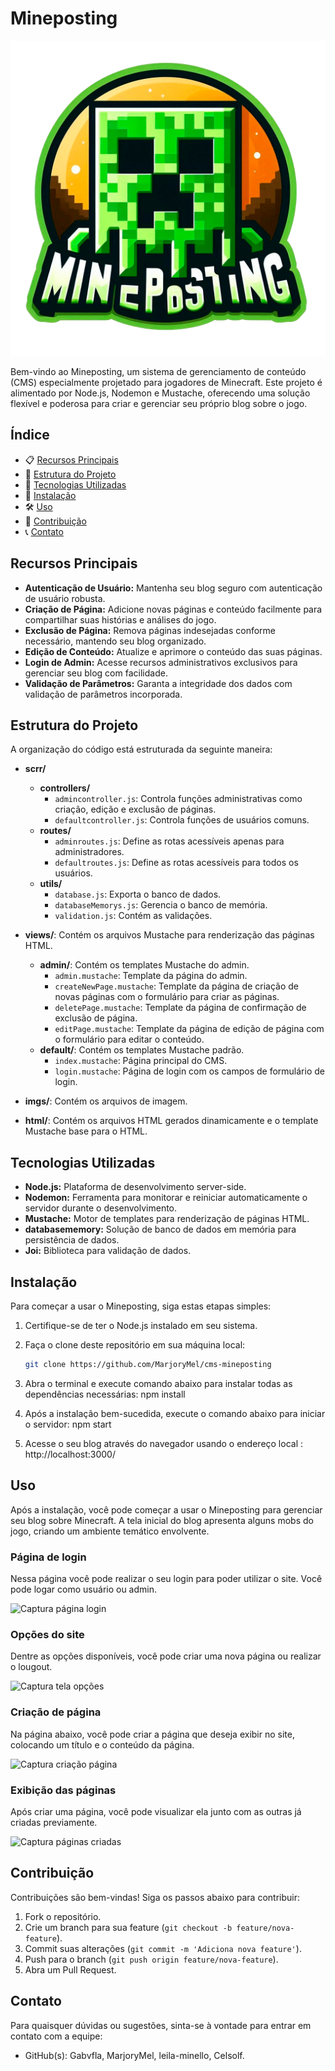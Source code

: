 # Mineposting

<div align="center">
  <img src="views/imgs/mineposting.png" alt="Icon Mineposting">
</div>

Bem-vindo ao Mineposting, um sistema de gerenciamento de conteúdo (CMS) especialmente projetado para jogadores de Minecraft. Este projeto é alimentado por Node.js, Nodemon e Mustache, oferecendo uma solução flexível e poderosa para criar e gerenciar seu próprio blog sobre o jogo.

## Índice

- 📋 [Recursos Principais](#recursos-principais)
- 📂 [Estrutura do Projeto](#estrutura-do-projeto)
- 🔧 [Tecnologias Utilizadas](#tecnologias-utilizadas)
- 🚀 [Instalação](#instalação)
- 🛠️ [Uso](#uso)
- 🤝 [Contribuição](#contribuição)
- 📞 [Contato](#contato)


## Recursos Principais

- **Autenticação de Usuário:** Mantenha seu blog seguro com autenticação de usuário robusta.
- **Criação de Página:** Adicione novas páginas e conteúdo facilmente para compartilhar suas histórias e análises do jogo.
- **Exclusão de Página:** Remova páginas indesejadas conforme necessário, mantendo seu blog organizado.
- **Edição de Conteúdo:** Atualize e aprimore o conteúdo das suas páginas.
- **Login de Admin:** Acesse recursos administrativos exclusivos para gerenciar seu blog com facilidade.
- **Validação de Parâmetros:** Garanta a integridade dos dados com validação de parâmetros incorporada.

## Estrutura do Projeto

A organização do código está estruturada da seguinte maneira:

- **scrr/**
  - **controllers/**
    - `admincontroller.js`: Controla funções administrativas como criação, edição e exclusão de páginas.
    - `defaultcontroller.js`: Controla funções de usuários comuns.
  - **routes/**
    - `adminroutes.js`: Define as rotas acessíveis apenas para administradores.
    - `defaultroutes.js`: Define as rotas acessíveis para todos os usuários.
  - **utils/**
    - `database.js`: Exporta o banco de dados.
    - `databaseMemorys.js`: Gerencia o banco de memória.
    - `validation.js`: Contém as validações.

- **views/**: Contém os arquivos Mustache para renderização das páginas HTML.
  - **admin/**: Contém os templates Mustache do admin.
    - `admin.mustache`: Template da página do admin.
    - `createNewPage.mustache`: Template da página de criação de novas páginas com o formulário para criar as páginas.
    - `deletePage.mustache`: Template da página de confirmação de exclusão de página.
    - `editPage.mustache`: Template da página de edição de página com o formulário para editar o conteúdo.
  - **default/**: Contém os templates Mustache padrão.
    - `index.mustache`: Página principal do CMS.
    - `login.mustache`: Página de login com os campos de formulário de login.

- **imgs/**: Contém os arquivos de imagem.

- **html/**: Contém os arquivos HTML gerados dinamicamente e o template Mustache base para o HTML.


## Tecnologias Utilizadas

- **Node.js:** Plataforma de desenvolvimento server-side.
- **Nodemon:** Ferramenta para monitorar e reiniciar automaticamente o servidor durante o desenvolvimento.
- **Mustache:** Motor de templates para renderização de páginas HTML.
- **databasememory:** Solução de banco de dados em memória para persistência de dados.
- **Joi:** Biblioteca para validação de dados.

## Instalação

Para começar a usar o Mineposting, siga estas etapas simples:

1. Certifique-se de ter o Node.js instalado em seu sistema.
2. Faça o clone deste repositório em sua máquina local:

   ```bash
   git clone https://github.com/MarjoryMel/cms-mineposting
   
3. Abra o terminal e execute comando abaixo para instalar todas as dependências necessárias:
   npm install
4. Após a instalação bem-sucedida, execute o comando abaixo para iniciar o servidor:
   npm start
5. Acesse o seu blog através do navegador usando o endereço local : http://localhost:3000/

## Uso

Após a instalação, você pode começar a usar o Mineposting para gerenciar seu blog sobre Minecraft. A tela inicial do blog apresenta alguns mobs do jogo, criando um ambiente temático envolvente.

### Página de login

Nessa página você pode realizar o seu login para poder utilizar o site. Você pode logar como usuário ou admin.

<img src="views/imgs/Captura da página de login.png" alt="Captura página login">

### Opções do site

Dentre as opções disponíveis, você pode criar uma nova página ou realizar o lougout.

<img src="views/imgs/Tela de opções.png" alt="Captura tela opções">

### Criação de página

Na página abaixo, você pode criar a página que deseja exibir no site, colocando um título e o conteúdo da página.

<img src="/views/imgs/Captura para criação de página.png" alt="Captura criação página">

### Exibição das páginas

Após criar uma página, você pode visualizar ela junto com as outras já criadas previamente.

<img src="views/imgs/Páginas criadas.png" alt="Captura páginas criadas">

## Contribuição

Contribuições são bem-vindas! Siga os passos abaixo para contribuir:

1. Fork o repositório.
2. Crie um branch para sua feature (`git checkout -b feature/nova-feature`).
3. Commit suas alterações (`git commit -m 'Adiciona nova feature'`).
4. Push para o branch (`git push origin feature/nova-feature`).
5. Abra um Pull Request.

## Contato

Para quaisquer dúvidas ou sugestões, sinta-se à vontade para entrar em contato com a equipe:

- GitHub(s): Gabvfla, MarjoryMel, leila-minello, Celsolf.
  
